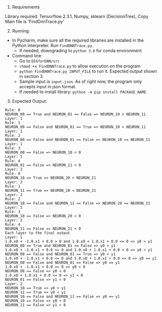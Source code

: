 1. Requirements

Library required: Tensorflow 2.3.1, Numpy, sklearn (DecisionTree), Copy
Main file is 'FindDnnTrace.py'

2. Running:
- In Pycharm, make sure all the required libraries are installed in the Python interpreter. Run `FindDNNTrace.py`.
    + If needed, downgrading to `python 3.6` for conda environment.    
-   Command line: 
    + Go to `DIGforDNN/src`
    + `chmod +x FindDNNTrace.py` to allow execution on the program
    + `python FindDNNTrace.py INPUT_FILE` to run it. Expected output shown in section 3.
    + Sample input is `input.json`. As of right now, the program only accepts input in json format. 
    + If needed to install library: `python -m pip install PACKAGE_NAME`

3. Expected Output:

```Layer: 1
Rule: 0
NEURON_00 == True and NEURON_01 == False => NEURON_10 > NEURON_11
Layer: 1
Rule: 1
NEURON_00 == False and NEURON_01 == True => NEURON_10 < NEURON_11
Layer: 1
Rule: 2
NEURON_00 == False and NEURON_01 == False => NEURON_10 == NEURON_11
Layer: 1
Rule: 3
NEURON_00 == False => NEURON_10 < 0
Layer: 1
Rule: 4
NEURON_01 == False => NEURON_11 < 0
Layer: 2
Rule: 0
NEURON_10 == True => NEURON_20 > NEURON_21
Layer: 2
Rule: 1
NEURON_11 == True => NEURON_20 < NEURON_21
Layer: 2
Rule: 2
NEURON_10 == False and NEURON_11 == False => NEURON_20 == NEURON_21
Layer: 2
Rule: 3
NEURON_10 == False => NEURON_20 < 0
Layer: 2
Rule: 4
NEURON_11 == False => NEURON_21 < 0
Each layer to the final output
Layer: 1
1.0.x0 + -1.0.x1 + 0.0 > 0 and 1.0.x0 + 1.0.x1 + 0.0 <= 0 => y0 > y1
NEURON_00 == True and NEURON_01 == False => y0 > y1
1.0.x0 + -1.0.x1 + 0.0 <= 0 and 1.0.x0 + 1.0.x1 + 0.0 > 0 => y0 < y1
NEURON_00 == False and NEURON_01 == True => y0 < y1
1.0.x0 + -1.0.x1 + 0.0 <= 0 and 1.0.x0 + 1.0.x1 + 0.0 <= 0 => y0 == y1
NEURON_00 == False and NEURON_01 == False => y0 == y1
1.0.x0 + -1.0.x1 + 0.0 <= 0 => y0 < 0
NEURON_00 == False => y0 < 0
1.0.x0 + 1.0.x1 + 0.0 <= 0 => y1 < 0
NEURON_01 == False => y1 < 0
Layer: 2
NEURON_10 == True => y0 > y1
NEURON_11 == True => y0 < y1
NEURON_10 == False and NEURON_11 == False => y0 == y1
NEURON_10 == False => y0 < 0
NEURON_11 == False => y1 < 0
```
